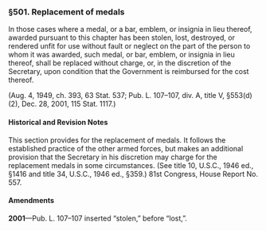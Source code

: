 ### §501. Replacement of medals ###

In those cases where a medal, or a bar, emblem, or insignia in lieu thereof, awarded pursuant to this chapter has been stolen, lost, destroyed, or rendered unfit for use without fault or neglect on the part of the person to whom it was awarded, such medal, or bar, emblem, or insignia in lieu thereof, shall be replaced without charge, or, in the discretion of the Secretary, upon condition that the Government is reimbursed for the cost thereof.

(Aug. 4, 1949, ch. 393, 63 Stat. 537; Pub. L. 107–107, div. A, title V, §553(d)(2), Dec. 28, 2001, 115 Stat. 1117.)

#### Historical and Revision Notes ####

This section provides for the replacement of medals. It follows the established practice of the other armed forces, but makes an additional provision that the Secretary in his discretion may charge for the replacement medals in some circumstances. (See title 10, U.S.C., 1946 ed., §1416 and title 34, U.S.C., 1946 ed., §359.) 81st Congress, House Report No. 557.

#### Amendments ####

**2001**—Pub. L. 107–107 inserted “stolen,” before “lost,”.